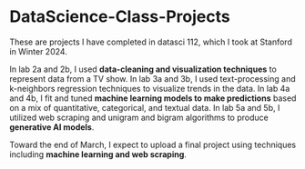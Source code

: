 # DataScience-Class-Projects
These are projects I have completed in datasci 112, which I took at Stanford in Winter 2024.

In lab 2a and 2b, I used **data-cleaning and visualization techniques** to represent data from a TV show. In lab 3a and 3b, I used text-processing and k-neighbors regression techniques to visualize trends in the data. In lab 4a and 4b, I fit and tuned **machine learning models to make predictions** based on a mix of quantitative, categorical, and textual data. In lab 5a and 5b, I utilized web scraping and unigram and bigram algorithms to produce **generative AI models**.

Toward the end of March, I expect to upload a final project using techniques including **machine learning and web scraping**.
